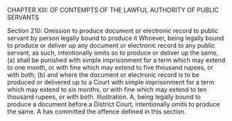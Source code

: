 CHAPTER XIII: OF CONTEMPTS OF THE LAWFUL AUTHORITY OF PUBLIC SERVANTS

Section 210: Omission to produce document or electronic record to public servant by person legally bound to produce it
Whoever, being legally bound to produce or deliver up any document or electronic record to any public servant, as such, intentionally omits so to produce or deliver up the same, (a) shall be punished with simple imprisonment for a term which may extend to one month, or with fine which may extend to five thousand rupees, or with both; (b) and where the document or electronic record is to be produced or delivered up to a Court with simple imprisonment for a term which may extend to six months, or with fine which may extend to ten thousand rupees, or with both.
Illustration.
A, being legally bound to produce a document before a District Court, intentionally omits to produce the same. A has committed the offence defined in this section.


